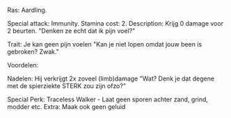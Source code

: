 
Ras: Aardling.

Special attack: Immunity.
	Stamina cost: 2.
	Description: Krijg 0 damage voor 2 beurten.
		"Denken ze echt dat ik pijn voel?"

Trait: Je kan geen pijn voelen
	"Kan je niet lopen omdat jouw been is gebroken? Zwak."

Voordelen:

Nadelen: Hij verkrijgt 2x zoveel (limb)damage
	"Wat? Denk je dat degene met de spierziekte STERK zou zijn ofzo?"

Special Perk: Traceless Walker
	- Laat geen sporen achter zand, grind, modder etc.
	Extra: Maak ook geen geluid